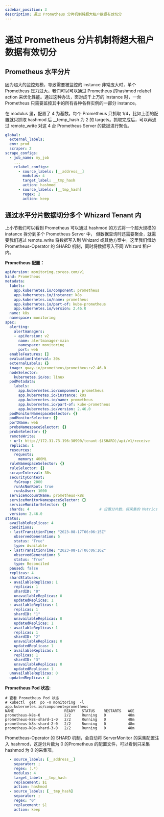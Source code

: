 ```yaml
---
sidebar_position: 3
description: 通过 Prometheus 分片机制将超大租户数据有效切分
---
```

# 通过 Prometheus 分片机制将超大租户数据有效切分

## Prometheus 水平分片

因为超大的监控规模，导致需要被监控的 instance 非常庞大时，单个 Prometheus 压力过大，我们可以可以通过 Prometheus 的hashmod relabel action 来优化性能。通过这种办法，面对成千上万的 instance 时，一台 Prometheus 只需要监控其中的所有各种各样实例的一部分 instance。

在 modulus 里，配置了 4 为基数。每个 Prometheus 只抓取 1/4，比如上面的配置就只抓取 hashmod 后 __temp_hash 为 2 的 targets。抓取完成后，可以再通过 remote_write 对这 4 台 Prometheus Server 的数据进行聚合。

``` yaml
global:
  external_labels:
  env: prod
  scraper: 2
scrape_configs:
  - job_name: my_job
    ...
    relabel_configs:
      - source_labels: [__address__]
        modulus: 4
        target_label: __tmp_hash
        action: hashmod
      - source_labels: [__tmp_hash]
        regex: 2
        action: keep
```

## 通过水平分片数据切分多个 Whizard Tenant 内

上小节我们可以看到 Prometheus 可以通过 hashmod 的方式将一个超大规模的 instance 拆分到多个 Prometheus Server 中， 但数据查询时还需要聚合，就需要我们通过 remote_write 将数据写入到 Whizard 或其他方案中。这里我们借助 Prometheus-Operator 的 SHARD 机制，同时将数据写入不同 Whizard 租户内。



**Prometheus 配置：**

```yaml
apiVersion: monitoring.coreos.com/v1
kind: Prometheus
metadata:
  labels:
    app.kubernetes.io/component: prometheus
    app.kubernetes.io/instance: k8s
    app.kubernetes.io/name: prometheus
    app.kubernetes.io/part-of: kube-prometheus
    app.kubernetes.io/version: 2.46.0
  name: k8s
  namespace: monitoring
spec:
  alerting:
    alertmanagers:
    - apiVersion: v2
      name: alertmanager-main
      namespace: monitoring
      port: web
  enableFeatures: []
  evaluationInterval: 30s
  externalLabels: {}
  image: quay.io/prometheus/prometheus:v2.46.0
  nodeSelector:
    kubernetes.io/os: linux
  podMetadata:
    labels:
      app.kubernetes.io/component: prometheus
      app.kubernetes.io/instance: k8s
      app.kubernetes.io/name: prometheus
      app.kubernetes.io/part-of: kube-prometheus
      app.kubernetes.io/version: 2.46.0
  podMonitorNamespaceSelector: {}
  podMonitorSelector: {}
  portName: web
  probeNamespaceSelector: {}
  probeSelector: {}
  remoteWrite:
  - url: http://172.31.73.196:30990/tenant-$(SHARD)/api/v1/receive           # 将分片变量 ${SHAED} 写入租户路径中，实现数据切分到多个租户中
  replicas: 1
  resources:
    requests:
      memory: 400Mi
  ruleNamespaceSelector: {}
  ruleSelector: {}
  scrapeInterval: 30s
  securityContext:
    fsGroup: 2000
    runAsNonRoot: true
    runAsUser: 1000
  serviceAccountName: prometheus-k8s
  serviceMonitorNamespaceSelector: {}
  serviceMonitorSelector: {}
  shards: 4                                # 设置分片数，将采集的 Metrics 拆分为 4 个Prometheus 采集
  version: 2.46.0
status:
  availableReplicas: 4
  conditions:
  - lastTransitionTime: "2023-08-17T06:06:15Z"
    observedGeneration: 5
    status: "True"
    type: Available
  - lastTransitionTime: "2023-08-17T06:06:16Z"
    observedGeneration: 5
    status: "True"
    type: Reconciled
  paused: false
  replicas: 4
  shardStatuses:
  - availableReplicas: 1
    replicas: 1
    shardID: "0"
    unavailableReplicas: 0
    updatedReplicas: 1
  - availableReplicas: 1
    replicas: 1
    shardID: "1"
    unavailableReplicas: 0
    updatedReplicas: 1
  - availableReplicas: 1
    replicas: 1
    shardID: "2"
    unavailableReplicas: 0
    updatedReplicas: 1
  - availableReplicas: 1
    replicas: 1
    shardID: "3"
    unavailableReplicas: 0
    updatedReplicas: 1
  unavailableReplicas: 0
  updatedReplicas: 4
```

**Prometheus Pod 状态:**

```shell
# 查看 Prometheus Pod 状态
# kubectl  get  po -n monitoring  -l app.kubernetes.io/component=prometheus
NAME                       READY   STATUS    RESTARTS   AGE
prometheus-k8s-0           2/2     Running   0          48m
prometheus-k8s-shard-1-0   2/2     Running   0          48m
prometheus-k8s-shard-2-0   2/2     Running   0          48m
prometheus-k8s-shard-3-0   2/2     Running   0          48m
```

Prometheus-Operator 的 SHARD 机制，会自动将 ServerMonitor 的采集配置注入 hashmod，这是分片数为 0 的Prometheus 的配置文件，可以看到只采集 hashmod 为 0 的采集项。

```yaml
  - source_labels: [__address__]
    separator: ;
    regex: (.*)
    modulus: 4
    target_label: __tmp_hash
    replacement: $1
    action: hashmod
  - source_labels: [__tmp_hash]
    separator: ;
    regex: "0"
    replacement: $1
    action: keep
```

